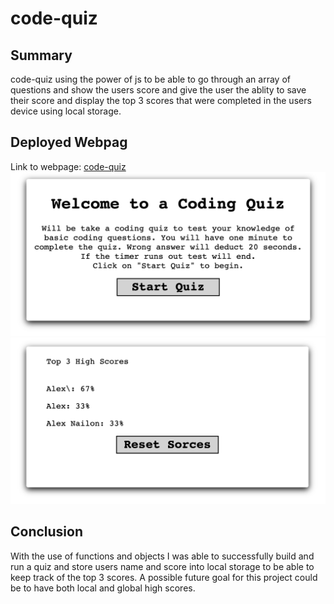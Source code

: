 # code-quiz

## Summary
code-quiz using the power of js to be able to go through an array of questions and show the users score and give the user the ablity to save their score and display the top 3 scores that were completed in the users device using local storage.

## Deployed Webpag
Link to webpage: [code-quiz](https://alex-bailon.github.io/code-quiz/)
![code quiz home page with welcome and start quiz button](./assets/image/welcome.png)
![code quiz at the end showing high scores with a reset button](./assets/image/highscores.png)

## Conclusion
With the use of functions and objects I was able to successfully build and run a quiz and store users name and score into local storage to be able to keep track of the top 3 scores. A possible future goal for this project could be to have both local and global high scores.
